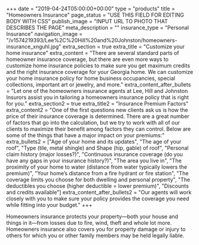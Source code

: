 +++
date = "2019-04-24T05:00:00+00:00"
type = "products"
title = "Homeowners Insurance"
page_status = "USE THIS FIELD FOR EDITING BODY WITH CSS"
publish_image = "INPUT URL TO PHOTO THAT DESCRIBES THE PAGE"
meta_description = ""
insurance_type = "Personal Insurance"
navigation_image = "/v1574219393/Lee%2C%20Hill%20and%20Johnston/homeowners-insurance_xnguhl.jpg"
extra_section = true
extra_title = "Customize your home insurance"
extra_content = "There are several standard parts of homeowner insurance coverage, but there are even more ways to customize home insurance policies to make sure you get maximum credits and the right insurance coverage for your Georgia home. We can customize your home insurance policy for home business occupancies, special collections, important art or jewelry, and more."
extra_content_after_bullets = "Let one of the homeowners insurance agents at Lee, Hill and Johnston Insurors assist you in tailoring a homeowners insurance policy that is right for you."
extra_section2 = true
extra_title2 = "Insurance Premium Factors"
extra_content2 = "One of the first questions new clients ask us is how the price of their insurance coverage is determined. There are a great number of factors that go into the calculation, but we try to work with all of our clients to maximize their benefit among factors they can control. Below are some of the things that have a major impact on your premiums:"
extra_bullets2 = ["Age of your home and its updates", "The age of your roof", "Type (tile, metal shingle) and Shape (hip, gable) of roof", "Personal claim history (major losses?)", "Continuous insurance coverage (do you have any gaps in your insurance history?)", "The area you live in", "The proximity of your home to water (distance from water typically lowers the premium)", "Your home’s distance from a fire hydrant or fire station", "The coverage limits you choose for both dwelling and personal property", "The deductibles you choose (higher deductible = lower premium)", "Discounts and credits available"]
extra_content_after_bullets2 = "Our agents will work closely with you to make sure your policy provides the coverage you need while fitting into your budget."
+++

Homeowners insurance protects your property—both your house and things in it—from losses due to fire, wind, theft and whole lot more. Homeowners insurance also covers you for property damage or injury to others for which you or other family members may be held legally liable.